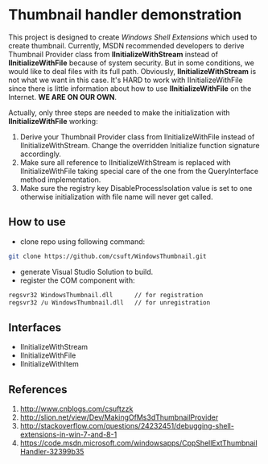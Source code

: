 # Thumbnail handler demonstration

This project is designed to create *Windows Shell Extensions* which used to create thumbnail. Currently, MSDN recommended developers to derive Thumbnail Provider class from **IInitializeWithStream** instead of **IInitializeWithFile** because of system security. But in some conditions, we would like to deal files with its full path. Obviously, **IInitializeWithStream** is not what we want in this case. It's HARD to work with IInitializeWithFile since there is little information about how to use **IInitializeWithFile** on the Internet. **WE ARE ON OUR OWN**.
  
Actually, only three steps are needed to make the initialization with **IInitializeWithFile** working:
1. Derive your Thumbnail Provider class from IInitializeWithFile instead of IInitializeWithStream. Change the overridden Initialize function signature accordingly.
2. Make sure all reference to IInitializeWithStream is replaced with IInitializeWithFile taking special care of the one from the QueryInterface method implementation.
3. Make sure the registry key DisableProcessIsolation value is set to one otherwise initialization with file name will never get called. 

## How to use

- clone repo using following command:
```bash
git clone https://github.com/csuft/WindowsThumbnail.git
```
- generate Visual Studio Solution to build.
- register the COM component with:

```bash
regsvr32 WindowsThumbnail.dll      // for registration
regsvr32 /u WindowsThumbnail.dll   // for unregistration
```

## Interfaces

* IInitializeWithStream
* IInitializeWithFile
* IInitializeWithItem

## References

1. http://www.cnblogs.com/csuftzzk
2. http://slion.net/view/Dev/MakingOfMs3dThumbnailProvider
3. http://stackoverflow.com/questions/24232451/debugging-shell-extensions-in-win-7-and-8-1
4. https://code.msdn.microsoft.com/windowsapps/CppShellExtThumbnailHandler-32399b35